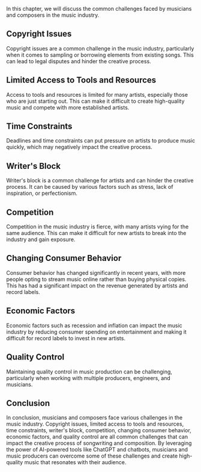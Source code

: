 
In this chapter, we will discuss the common challenges faced by musicians and composers in the music industry.

Copyright Issues
----------------

Copyright issues are a common challenge in the music industry, particularly when it comes to sampling or borrowing elements from existing songs. This can lead to legal disputes and hinder the creative process.

Limited Access to Tools and Resources
-------------------------------------

Access to tools and resources is limited for many artists, especially those who are just starting out. This can make it difficult to create high-quality music and compete with more established artists.

Time Constraints
----------------

Deadlines and time constraints can put pressure on artists to produce music quickly, which may negatively impact the creative process.

Writer's Block
--------------

Writer's block is a common challenge for artists and can hinder the creative process. It can be caused by various factors such as stress, lack of inspiration, or perfectionism.

Competition
-----------

Competition in the music industry is fierce, with many artists vying for the same audience. This can make it difficult for new artists to break into the industry and gain exposure.

Changing Consumer Behavior
--------------------------

Consumer behavior has changed significantly in recent years, with more people opting to stream music online rather than buying physical copies. This has had a significant impact on the revenue generated by artists and record labels.

Economic Factors
----------------

Economic factors such as recession and inflation can impact the music industry by reducing consumer spending on entertainment and making it difficult for record labels to invest in new artists.

Quality Control
---------------

Maintaining quality control in music production can be challenging, particularly when working with multiple producers, engineers, and musicians.

Conclusion
----------

In conclusion, musicians and composers face various challenges in the music industry. Copyright issues, limited access to tools and resources, time constraints, writer's block, competition, changing consumer behavior, economic factors, and quality control are all common challenges that can impact the creative process of songwriting and composition. By leveraging the power of AI-powered tools like ChatGPT and chatbots, musicians and music producers can overcome some of these challenges and create high-quality music that resonates with their audience.
